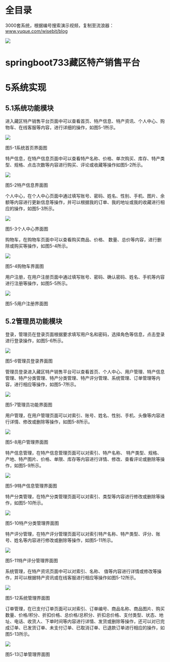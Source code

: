 # 全目录

3000套系统，根据编号搜索演示视频，复制至流浪器：www.yuque.com/wisebit/blog


![](https://bitwise.oss-cn-heyuan.aliyuncs.com/2024/11/06/qq_wechat.png)
# springboot733藏区特产销售平台
# 5系统实现
## 5.1系统功能模块
进入藏区特产销售平台页面中可以查看首页、特产信息、特产资讯、个人中心、购物车、在线客服等内容，进行详细的操作，如图5-1所示。

![](/md/blog.009.png)

图5-1系统首页界面图

特产信息，在特产信息页面中可以查看特产名称、价格、单次购买、库存、特产类型、规格、点击次数等内容进行购买、评论或收藏等操作如图5-2所示。

![](/md/blog.010.png)

图5-2特产信息界面图

个人中心，在个人中心页面中通过填写账号、密码、姓名、性别、手机、图片、余额等内容进行更新信息等操作，并可以根据我的订单、我的地址或我的收藏进行相应的操作，如图5-3所示。

![](/md/blog.011.png)

图5-3个人中心界面图

购物车，在购物车页面中可以查看购买商品、价格、 数量、总价等内容，进行删除或购买等操作，如图5-4所示。

![](/md/blog.012.png)

图5-4购物车界面图

用户注册，在用户注册页面中通过填写账号、密码、确认密码、姓名、手机等内容进行注册等操作，如图5-5所示。

![](/md/blog.013.png)

图5-5用户注册界面图
## 5.2管理员功能模块
登录，管理员在登录页面根据要求填写用户名和密码，选择角色等信息，点击登录进行登录操作，如图5-6所示。

![](/md/blog.014.png)

图5-6管理员登录界面图

管理员登录进入藏区特产销售平台可以查看首页、个人中心、用户管理、特产信息管理、特产分类管理、特产分类管理、特产评分管理、系统管理、订单管理等内容，进行相应等操作，如图5-7所示。

![](/md/blog.015.png)

图5-7管理员功能界面图

用户管理，在用户管理页面可以对索引、账号、姓名、性别、手机、头像等内容进行详情、修改或删除等操作，如图5-8所示。

![](/md/blog.016.png)

图5-8用户管理界面图

特产信息管理，在特产信息管理页面可以对索引、特产名称、 特产类型、规格、产地、特产图片、价格、单限、库存等内容进行详情、修改、查看评论或删除等操作，如图5-9所示。

![](/md/blog.017.png)

图5-9特产信息管理界面图

特产分类管理，在特产分类管理页面可以对索引、类型等内容进行修改或删除等操作，如图5-10所示。

![](/md/blog.018.png)

图5-10特产分类管理界面图

特产评分管理，在特产评分管理页面可以对索引特产名称、特产类型、评分、账号、姓名等内容进行修改或删除等操作，如图5-11所示。

![](/md/blog.019.png)

图5-11特产评分管理界面图

系统管理，在特产资讯页面中可以对索引、名称、 值等内容进行详情或修改等操作，并可以根据特产资讯或在线客服进行相应等操作如图5-12所示。

![](/md/blog.020.png)

图5-12系统管理界面图

订单管理，在已支付订单页面可以对索引、订单编号、商品名称、商品图片、购买数量、价格/积分、折扣价格、总价格/总积分、折扣总价格、支付类型、状态、地址、电话、收货人、下单时间等内容进行详情、发货或删除等操作，还可以对已完成订单、已发货订单、未支付订单、已取消订单、已退款订单进行相应的操作，如图5-13所示。

![](/md/blog.021.png)

图5-13订单管理界面图







